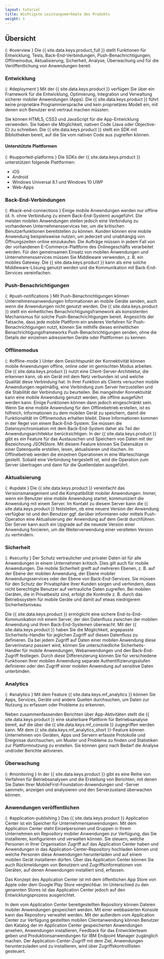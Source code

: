 ```yaml
---
layout: tutorial
title: Wichtigste Leistungsmerkmale des Produkts
weight: 1
---
```

<!-- NLS_CHARSET=UTF-8 -->
## Übersicht
{: #overview }
Die {{ site.data.keys.product_full }}
stellt Funktionen für Entwicklung, Tests,
Back-End-Verbindungen, Push-Benachrichtigungen, Offlinemodus, Aktualisierung, Sicherheit, Analyse, Überwachung und für die Veröffentlichung von Anwendungen
bereit.

### Entwicklung
{: #deployment }
Mit der {{ site.data.keys.product }}
verfügen Sie über ein Framework
für die Entwicklung, Optimierung, Integration und Verwaltung sicherer mobiler Anwendungen (Apps). Die {{ site.data.keys.product }}
führt keine
proprietäre Programmiersprache und kein proprietäres Modell ein, mit denen sich Benutzer erst vertraut machen müssten. 

Sie können HTML5, CSS3 und JavaScript für die App-Entwicklung verwenden.
Sie haben die Möglichkeit,
nativen Code
(Java oder Objective-C) zu schreiben. Die
{{ site.data.keys.product }}
stellt ein SDK mit Bibliotheken bereit, auf die Sie vom nativen Code aus
zugreifen können.

#### Unterstützte Plattformen
{: #supported-platforms }
Die SDKs der {{ site.data.keys.product }} unterstützen folgende Plattformen: 

* iOS
* Android
* Windows Universal 8.1 und Windows 10 UWP
* Web-Apps

### Back-End-Verbindungen
{: #back-end-connections }
Einige mobile Anwendungen werden nur offline (d. h. ohne Verbindung zu einem Back-End-System) ausgeführt.
Die meisten mobilen Anwendungen stellen jedoch eine Verbindung zu vorhandenen Unternehmensservices her, um die kritischen Benutzerfunktionen bereitstellen
zu können. Kunden können eine mobile Anwendung beispielsweise nutzen, um jederzeit und unabhängig von Öffnungszeiten online einzukaufen. Die Aufträge müssen in jedem Fall von der vorhandenen
E-Commerce-Plattform des Onlinegeschäfts verarbeitet werden. Für den gemeinsamen Einsatz von mobilen Anwendungen und Unternehmensservices
müssen Sie Middleware verwenden, z. B. ein mobiles Gateway. Die
{{ site.data.keys.product }}
kann als eine solche
Middleware-Lösung genutzt werden und die Kommunikation mit Back-End-Services vereinfachen.

### Push-Benachrichtigungen
{: #push-notifications }
Mit Push-Benachrichtigungen können Unternehmensanwendungen Informationen an mobile Geräte senden, auch wenn die
Anwendungen nicht genutzt werden. Die
{{ site.data.keys.product }}
stellt ein einheitliches
Benachrichtigungsframework als konsistenten Mechanismus für solche Push-Benachrichtigungen bereit. Angesichts der Tatsache, dass jede mobile Plattform ein anderes
Verfahren für Push-Benachrichtigungen nutzt, können Sie mithilfe dieses einheitlichen Benachrichtigungsframeworks
Push-Benachrichtigungen senden, ohne die Details der einzelnen adressierten Geräte oder Plattformen zu kennen.

### Offlinemodus
{: #offline-mode }
Unter dem Gesichtspunkt der Konnektivität können mobile Anwendungen offline, online oder im gemischten Modus
arbeiten. Die
{{ site.data.keys.product }} nutzt eine Client-Server-Architektur, die
erkennen kann, ob ein Gerät mit dem Netz verbunden ist und welche Qualität diese Verbindung hat. In ihrer Funktion als Clients versuchen
mobile Anwendungen
regelmäßig, eine Verbindung zum Server herzustellen und die Stabilität der Verbindung zu beurteilen. Bei mangelnder Konnektivität kann eine mobile Anwendung genutzt werden,
die offline ausgeführt werden kann. Einige Funktionen können dann jedoch eingeschränkt sein. Wenn Sie eine mobile Anwendung für den Offlinebetrieb erstellen, ist es hilfreich, Informationen zu dem mobilen Gerät
zu speichern, damit die Funktionalität im Offlinemodus erhalten bleibt. Diese Informationen kommen in der Regel von einem Back-End-System.
Sie müssen die Datensynchronisation mit dem Back-End-System daher als Teil der Anwendungsarchitektur berücksichtigen. In der
{{ site.data.keys.product }} gibt es ein Feature für
das Austauschen und Speichern von Daten
mit der Bezeichnung
JSONStore.
Mit diesem
Feature können Sie Datensätze in einer Datenquelle erstellen, lesen, aktualisieren und löschen. Im Offlinebetrieb werden die einzelnen Operationen
in eine Warteschlange gestellt.
Sobald eine Verbindung hergestellt ist, wird die Operation zum Server übertragen und dann für die Quellendaten ausgeführt.

### Aktualisierung
{: #update }
Die {{ site.data.keys.product }} vereinfacht das Versionsmanagement und die Kompatibilität
mobiler Anwendungen. Immer, wenn ein Benutzer eine mobile Anwendung startet, kommuniziert die Anwendung mit einem Server. Im Kontakt zu diesem Server kann die {{ site.data.keys.product }} feststellen, ob eine neuere
Version der Anwendung verfügbar ist und den Benutzer ggf. darüber informieren oder mittels Push-Operation eine Aktualisierung der Anwendung auf dem Gerät
durchführen.
Der Server kann auch ein Upgrade auf die neueste Version einer Anwendung forcieren, um die Weiterverwendung einer veralteten
Version zu verhindern.

### Sicherheit
{: #security }
Der Schutz vertraulicher und privater Daten ist für alle Anwendungen in einem Unternehmen kritisch. Dies gilt
auch für mobile Anwendungen. Die mobile Sicherheit greift auf mehreren Ebenen, z. B. auf der Ebene der mobilen Anwendung, der Ebene mobiler Anwendungsservices oder
der Ebene von Back-End-Services. Sie müssen für den Schutz der Privatsphäre Ihrer Kunden sorgen und verhindern, dass nicht berechtigte Benutzer
auf vertrauliche Daten zugreifen. Bei mobilen Geräten, die in Privatbesitz sind, erfolgt die Kontrolle z. B. durch das Betriebssystem für mobile Geräte und
damit auf etwas niedrigerem Sicherheitsniveau.

Die
{{ site.data.keys.product }} ermöglicht eine
sichere End-to-End-Kommunikation mit einem Server, der den Datenfluss zwischen der mobilen Anwendung und Ihren Back-End-Systemen überwacht. Mit der
{{ site.data.keys.product }} haben Sie die Möglichkeit,
angepasste Sicherheits-Handler für jeglichen Zugriff auf diesen Datenfluss zu definieren. Da bei jedem Zugriff auf Daten einer mobilen Anwendung diese Serverinstanz passiert wird, können Sie unterschiedliche Sicherheits-Handler für mobile Anwendungen, Webanwendungen
und den Back-End-Zugriff festlegen.
Durch diese Differenzierung können Sie für verschiedene Funktionen Ihrer mobilen Anwendung separate Authentifizierungsstufen
definieren oder den Zugriff einer mobilen Anwendung auf sensitive Daten unterbinden.

### Analytics
{: #analytics }
Mit dem Feature {{ site.data.keys.mf_analytics }} können Sie Apps, Services, Geräte und andere Quellen durchsuchen, um Daten zur Nutzung
zu erfassen oder Probleme zu erkennen.

Neben zusammenfassenden Berichten über App-Aktivitäten stellt
die {{ site.data.keys.product }} eine skalierbare Plattform für Betriebsanalyse bereit, auf die
über die {{ site.data.keys.mf_console }} zugegriffen werden kann.
Mit dem {{ site.data.keys.mf_analytics_short }}-Feature können Unternehmen
von Geräten, Apps und Servern erfasste Protokolle und Ereignisse durchsuchen, um Muster und Probleme zu finden und Statistiken zur Plattformnutzung
zu erstellen. Sie können ganz nach Bedarf die Analyse und/oder Berichte aktivieren.

### Überwachung
{: #monitoring }
In der {{ site.data.keys.product }} gibt es eine Reihe
von Verfahren für Betriebsanalysen und die Erstellung von Berichten, mit denen Sie Daten
Ihrer
MobileFirst-Foundation-Anwendungen und -Server sammeln, anzeigen und analysieren und den Serverzustand
überwachen können. 

### Anwendungen veröffentlichen
{: #application-publishing }
Das {{ site.data.keys.product }} Application Center
ist ein Speicher für Unternehmensanwendungen. Mit dem Application Center
steht Einzelpersonen und Gruppen in Ihrem Unternehmen ein Repository mobiler Anwendungen zur Verfügung, das Sie installieren, konfigurieren und verwalten
können. Sie steuern, welche Personen in Ihrer Organisation Zugriff auf das Application
Center haben und Anwendungen in das Application-Center-Repository hochladen können und
welche Personen diese Anwendungen herunterladen und auf einem mobilen Gerät installieren dürfen.
Über das Application Center können Sie auch Rückmeldungen von
Benutzern und Zugriffsinformationen von Geräten, auf denen Anwendungen installiert sind, erfassen.

Das Konzept des Application Center ist mit dem öffentlichen
App Store von Apple oder dem Google Play Store vergleichbar. Im Unterschied zu den genannten Stores ist das Application Center jedoch
auf den Entwicklungsprozess ausgerichtet. 

In dem vom Application Center bereitgestellten Repository können Dateien mobiler Anwendungen gespeichert werden.
Mit einer webbasierten Konsole kann das Repository verwaltet werden. Mit der außerdem vom Application Center zur Verfügung gestellten mobilen Clientanwendung
können Benutzer den Katalog der im Application Center gespeicherten Anwendungen ansehen, Anwendungen installieren, Feedback für das Entwicklerteam geben und
Produktionsanwendungen für IBM Endpoint Manager zugänglich machen. Der
Application-Center-Zugriff mit dem Ziel, Anwendungen herunterzuladen und zu installieren, wird über Zugriffskontrolllisten gesteuert.
